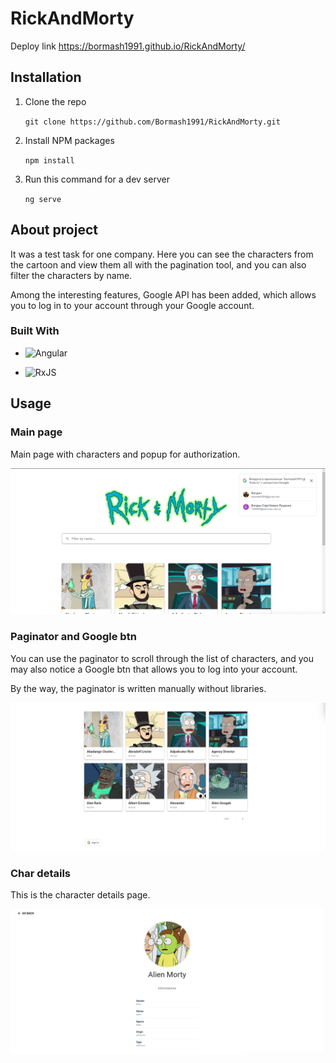 # RickAndMorty

Deploy link https://bormash1991.github.io/RickAndMorty/

## Installation
1. Clone the repo

	`git clone https://github.com/Bormash1991/RickAndMorty.git`

2. Install NPM packages

	`npm install`

3. Run this command for a dev server

	`ng serve`

## About project 
It was a test task for one company. Here you can see the characters from the cartoon and view them all with the pagination tool, and you can also filter the characters by name.

Among the interesting features, Google API has been added, which allows you to log in to your account through your Google account.

### Built With
- ![Angular](https://img.shields.io/badge/angular-%23DD0031.svg?style=for-the-badge&logo=angular&logoColor=white)

- ![RxJS](https://img.shields.io/badge/rxjs-%23B7178C.svg?style=for-the-badge&logo=reactivex&logoColor=white)


## Usage

### Main page
Main page with characters and popup for authorization.

[![main](https://github.com/Bormash1991/RickAndMorty/blob/main/demo-img/main-page.png?raw=true "main")](https://github.com/Bormash1991/RickAndMorty/blob/main/demo-img/main-page.png?raw=true "main")

### Paginator and Google btn

You can use the paginator to scroll through the list of characters, and you may also notice a Google btn that allows you to log into your account.

By the way, the paginator is written manually without libraries.

[![paginator](https://github.com/Bormash1991/RickAndMorty/blob/main/demo-img/paginator.png?raw=true "paginator")](https://github.com/Bormash1991/RickAndMorty/blob/main/demo-img/paginator.png?raw=true "paginator")

### Char details

This is the character details page.

[![details](https://github.com/Bormash1991/RickAndMorty/blob/main/demo-img/char-details.png?raw=true "details")](https://github.com/Bormash1991/RickAndMorty/blob/main/demo-img/char-details.png?raw=true "details")

